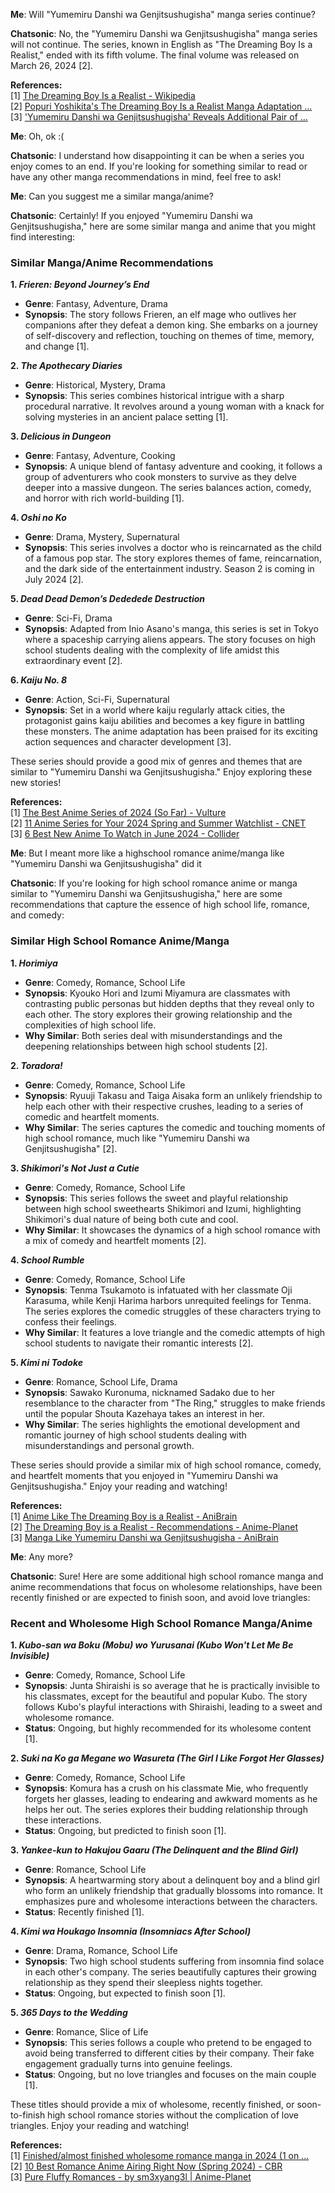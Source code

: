 **Me**: Will "Yumemiru Danshi wa Genjitsushugisha" manga series continue?

**Chatsonic**: No, the "Yumemiru Danshi wa Genjitsushugisha" manga series will not continue. The series, known in English as "The Dreaming Boy Is a Realist," ended with its fifth volume. The final volume was released on March 26, 2024 [2].

<b>References:</b>
<span></br>[1] <a href='https://en.wikipedia.org/wiki/The_Dreaming_Boy_Is_a_Realist' target='_blank' class='text-purple-1 underline'>The Dreaming Boy Is a Realist - Wikipedia</a></span><br/><span>[2] <a href='https://www.animenewsnetwork.com/news/2024-02-05/popuri-yoshikita-the-dreaming-boy-is-a-realist-manga-adaptation-to-end-in-5th-volume/.207233' target='_blank' class='text-purple-1 underline'>Popuri Yoshikita's The Dreaming Boy Is a Realist Manga Adaptation ...</a></span><br/><span>[3] <a href='https://myanimelist.net/forum/?topicid=2098802' target='_blank' class='text-purple-1 underline'>'Yumemiru Danshi wa Genjitsushugisha' Reveals Additional Pair of ...</a></span><br/>

**Me**: Oh, ok :(

**Chatsonic**: I understand how disappointing it can be when a series you enjoy comes to an end. If you're looking for something similar to read or have any other manga recommendations in mind, feel free to ask!

**Me**: Can you suggest me a similar manga/anime?

**Chatsonic**: Certainly! If you enjoyed "Yumemiru Danshi wa Genjitsushugisha," here are some similar manga and anime that you might find interesting:

### Similar Manga/Anime Recommendations

**1. _Frieren: Beyond Journey’s End_**  
- **Genre**: Fantasy, Adventure, Drama  
- **Synopsis**: The story follows Frieren, an elf mage who outlives her companions after they defeat a demon king. She embarks on a journey of self-discovery and reflection, touching on themes of time, memory, and change [1].

**2. _The Apothecary Diaries_**  
- **Genre**: Historical, Mystery, Drama  
- **Synopsis**: This series combines historical intrigue with a sharp procedural narrative. It revolves around a young woman with a knack for solving mysteries in an ancient palace setting [1].

**3. _Delicious in Dungeon_**  
- **Genre**: Fantasy, Adventure, Cooking  
- **Synopsis**: A unique blend of fantasy adventure and cooking, it follows a group of adventurers who cook monsters to survive as they delve deeper into a massive dungeon. The series balances action, comedy, and horror with rich world-building [1].

**4. _Oshi no Ko_**  
- **Genre**: Drama, Mystery, Supernatural  
- **Synopsis**: This series involves a doctor who is reincarnated as the child of a famous pop star. The story explores themes of fame, reincarnation, and the dark side of the entertainment industry. Season 2 is coming in July 2024 [2].

**5. _Dead Dead Demon’s Dededede Destruction_**  
- **Genre**: Sci-Fi, Drama  
- **Synopsis**: Adapted from Inio Asano's manga, this series is set in Tokyo where a spaceship carrying aliens appears. The story focuses on high school students dealing with the complexity of life amidst this extraordinary event [2].

**6. _Kaiju No. 8_**  
- **Genre**: Action, Sci-Fi, Supernatural  
- **Synopsis**: Set in a world where kaiju regularly attack cities, the protagonist gains kaiju abilities and becomes a key figure in battling these monsters. The anime adaptation has been praised for its exciting action sequences and character development [3].

These series should provide a good mix of genres and themes that are similar to "Yumemiru Danshi wa Genjitsushugisha." Enjoy exploring these new stories!

<b>References:</b>
<span></br>[1] <a href='https://www.vulture.com/article/the-best-anime-shows-of-2024.html' target='_blank' class='text-purple-1 underline'>The Best Anime Series of 2024 (So Far) - Vulture</a></span><br/><span>[2] <a href='https://www.cnet.com/tech/services-and-software/11-anime-series-for-your-2024-spring-summer-watchlist/' target='_blank' class='text-purple-1 underline'>11 Anime Series for Your 2024 Spring and Summer Watchlist - CNET</a></span><br/><span>[3] <a href='https://collider.com/best-new-anime-june-2024/' target='_blank' class='text-purple-1 underline'>6 Best New Anime To Watch in June 2024 - Collider</a></span><br/>

**Me**: But I meant more like a highschool romance anime/manga like "Yumemiru Danshi wa Genjitsushugisha" did it

**Chatsonic**: If you're looking for high school romance anime or manga similar to "Yumemiru Danshi wa Genjitsushugisha," here are some recommendations that capture the essence of high school life, romance, and comedy:

### Similar High School Romance Anime/Manga

**1. _Horimiya_**
- **Genre**: Comedy, Romance, School Life
- **Synopsis**: Kyouko Hori and Izumi Miyamura are classmates with contrasting public personas but hidden depths that they reveal only to each other. The story explores their growing relationship and the complexities of high school life.
- **Why Similar**: Both series deal with misunderstandings and the deepening relationships between high school students [2].

**2. _Toradora!_**
- **Genre**: Comedy, Romance, School Life
- **Synopsis**: Ryuuji Takasu and Taiga Aisaka form an unlikely friendship to help each other with their respective crushes, leading to a series of comedic and heartfelt moments.
- **Why Similar**: The series captures the comedic and touching moments of high school romance, much like "Yumemiru Danshi wa Genjitsushugisha" [2].

**3. _Shikimori's Not Just a Cutie_**
- **Genre**: Comedy, Romance, School Life
- **Synopsis**: This series follows the sweet and playful relationship between high school sweethearts Shikimori and Izumi, highlighting Shikimori's dual nature of being both cute and cool.
- **Why Similar**: It showcases the dynamics of a high school romance with a mix of comedy and heartfelt moments [2].

**4. _School Rumble_**
- **Genre**: Comedy, Romance, School Life
- **Synopsis**: Tenma Tsukamoto is infatuated with her classmate Oji Karasuma, while Kenji Harima harbors unrequited feelings for Tenma. The series explores the comedic struggles of these characters trying to confess their feelings.
- **Why Similar**: It features a love triangle and the comedic attempts of high school students to navigate their romantic interests [2].

**5. _Kimi ni Todoke_**
- **Genre**: Romance, School Life, Drama
- **Synopsis**: Sawako Kuronuma, nicknamed Sadako due to her resemblance to the character from "The Ring," struggles to make friends until the popular Shouta Kazehaya takes an interest in her.
- **Why Similar**: The series highlights the emotional development and romantic journey of high school students dealing with misunderstandings and personal growth.

These series should provide a similar mix of high school romance, comedy, and heartfelt moments that you enjoyed in "Yumemiru Danshi wa Genjitsushugisha." Enjoy your reading and watching!

<b>References:</b>
<span></br>[1] <a href='https://anibrain.ai/recommender/anime/157397' target='_blank' class='text-purple-1 underline'>Anime Like The Dreaming Boy is a Realist - AniBrain</a></span><br/><span>[2] <a href='https://www.anime-planet.com/anime/the-dreaming-boy-is-a-realist/recommendations' target='_blank' class='text-purple-1 underline'>The Dreaming Boy is a Realist - Recommendations - Anime-Planet</a></span><br/><span>[3] <a href='https://anibrain.ai/recommender/manga/132664' target='_blank' class='text-purple-1 underline'>Manga Like Yumemiru Danshi wa Genjitsushugisha - AniBrain</a></span><br/>

**Me**: Any more?

**Chatsonic**: Sure! Here are some additional high school romance manga and anime recommendations that focus on wholesome relationships, have been recently finished or are expected to finish soon, and avoid love triangles:

### Recent and Wholesome High School Romance Manga/Anime

**1. _Kubo-san wa Boku (Mobu) wo Yurusanai (Kubo Won't Let Me Be Invisible)_**
- **Genre**: Comedy, Romance, School Life
- **Synopsis**: Junta Shiraishi is so average that he is practically invisible to his classmates, except for the beautiful and popular Kubo. The story follows Kubo's playful interactions with Shiraishi, leading to a sweet and wholesome romance.
- **Status**: Ongoing, but highly recommended for its wholesome content [1].

**2. _Suki na Ko ga Megane wo Wasureta (The Girl I Like Forgot Her Glasses)_**
- **Genre**: Comedy, Romance, School Life
- **Synopsis**: Komura has a crush on his classmate Mie, who frequently forgets her glasses, leading to endearing and awkward moments as he helps her out. The series explores their budding relationship through these interactions.
- **Status**: Ongoing, but predicted to finish soon [1].

**3. _Yankee-kun to Hakujou Gaaru (The Delinquent and the Blind Girl)_**
- **Genre**: Romance, School Life
- **Synopsis**: A heartwarming story about a delinquent boy and a blind girl who form an unlikely friendship that gradually blossoms into romance. It emphasizes pure and wholesome interactions between the characters.
- **Status**: Recently finished [1].

**4. _Kimi wa Houkago Insomnia (Insomniacs After School)_**
- **Genre**: Drama, Romance, School Life
- **Synopsis**: Two high school students suffering from insomnia find solace in each other's company. The series beautifully captures their growing relationship as they spend their sleepless nights together.
- **Status**: Ongoing, but expected to finish soon [1].

**5. _365 Days to the Wedding_**
- **Genre**: Romance, Slice of Life
- **Synopsis**: This series follows a couple who pretend to be engaged to avoid being transferred to different cities by their company. Their fake engagement gradually turns into genuine feelings.
- **Status**: Ongoing, but no love triangles and focuses on the main couple [1].

These titles should provide a mix of wholesome, recently finished, or soon-to-finish high school romance stories without the complication of love triangles. Enjoy your reading and watching!

<b>References:</b>
<span></br>[1] <a href='https://www.reddit.com/r/manga/comments/1bil8tk/finishedalmost_finished_wholesome_romance_manga/' target='_blank' class='text-purple-1 underline'>Finished/almost finished wholesome romance manga in 2024 (1 on ...</a></span><br/><span>[2] <a href='https://www.cbr.com/best-romance-anime-airing-spring-2024/' target='_blank' class='text-purple-1 underline'>10 Best Romance Anime Airing Right Now (Spring 2024) - CBR</a></span><br/><span>[3] <a href='https://www.anime-planet.com/users/sm3xyang3l/lists/pure-fluffy-romances-168692' target='_blank' class='text-purple-1 underline'>Pure Fluffy Romances - by sm3xyang3l | Anime-Planet</a></span><br/>
